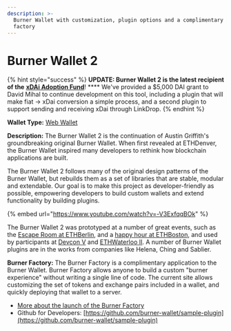 ```yaml
---
description: >-
  Burner Wallet with customization, plugin options and a complimentary wallet
  factory
---
```


# Burner Wallet 2

{% hint style="success" %}
**UPDATE: Burner Wallet 2 is the latest recipient of the** [**xDAi Adoption Fund**](broken-reference)! **** We've provided a $5,000 DAI grant to David Mihal to continue development on this tool, including a plugin that will make fiat -> xDai conversion a simple process, and a second plugin to support sending and receiving xDai through LinkDrop.  &#x20;
{% endhint %}

**Wallet Type:** [Web Wallet](https://wallet.burnerfactory.com/)

**Description:** The Burner Wallet 2 is the continuation of Austin Griffith's groundbreaking original Burner Wallet. When first revealed at ETHDenver, the Burner Wallet inspired many developers to rethink how blockchain applications are built.

The Burner Wallet 2 follows many of the original design patterns of the Burner Wallet, but rebuilds them as a set of libraries that are stable, modular and extendable. Our goal is to make this project as developer-friendly as possible, empowering developers to build custom wallets and extend functionality by building plugins.

{% embed url="https://www.youtube.com/watch?v=-V3ExfqqBOk" %}

The Burner Wallet 2 was prototyped at a number of great events, such as the [Escape Room at ETHBerlin](https://medium.com/@dmihal/bringing-the-burner-wallet-to-ethberlins-escape-room-5d2d01992962), and a [happy hour at ETHBoston](https://twitter.com/dmihal/status/1169999226237009920), and used by participants at [Devcon V](../../about-gc/use-cases/cryptocurrency-for-events-and-conferences/devcon-5.md) and [ETHWaterloo II](../../about-gc/use-cases/cryptocurrency-for-events-and-conferences/ethwaterloo.md). A number of Burner Wallet plugins are in the works from companies like Helena, Ching and Sablier.

**Burner Factory:** The Burner Factory is a complimentary application to the Burner Wallet. Burner Factory allows anyone to build a custom "burner experience" without writing a single line of code. The current site allows customizing the set of tokens and exchange pairs included in a wallet, and quickly deploying that wallet to a server.&#x20;

* [More about the launch of the Burner Factory](https://medium.com/@dmihal/your-own-burner-wallet-in-3-minutes-introducing-the-burner-factory-prototype-48452e1ff48)
* Github for Developers: [https://github.com/burner-wallet/sample-plugin](https://github.com/burner-wallet/sample-plugin)

